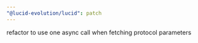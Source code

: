 ```yaml
---
"@lucid-evolution/lucid": patch
---
```


refactor to use one async call when fetching protocol parameters
